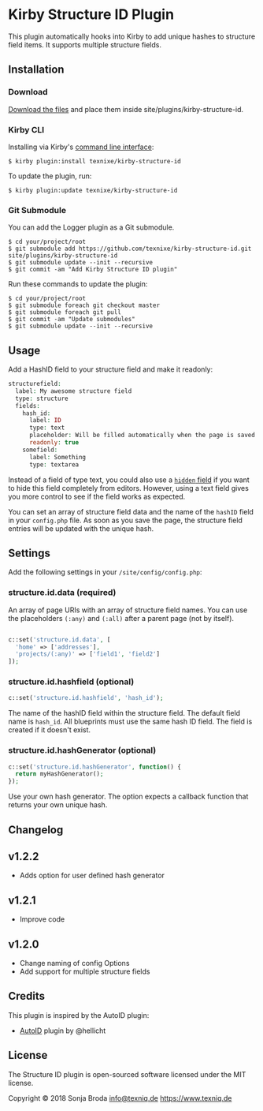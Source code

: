 # Kirby Structure ID Plugin

This plugin automatically hooks into Kirby to add unique hashes to structure field items. It supports multiple structure fields.


## Installation

### Download

[Download the files](https://github.com/texnixe/kirby-structure-id/archive/master.zip) and place them inside site/plugins/kirby-structure-id.


### Kirby CLI
Installing via Kirby's [command line interface](https://github.com/getkirby/cli):

    $ kirby plugin:install texnixe/kirby-structure-id

To update the plugin, run:

    $ kirby plugin:update texnixe/kirby-structure-id

### Git Submodule
You can add the Logger plugin as a Git submodule.

    $ cd your/project/root
    $ git submodule add https://github.com/texnixe/kirby-structure-id.git site/plugins/kirby-structure-id
    $ git submodule update --init --recursive
    $ git commit -am "Add Kirby Structure ID plugin"

Run these commands to update the plugin:

    $ cd your/project/root
    $ git submodule foreach git checkout master
    $ git submodule foreach git pull
    $ git commit -am "Update submodules"
    $ git submodule update --init --recursive

## Usage

Add a HashID field to your structure field and make it readonly:

```php
structurefield:
  label: My awesome structure field
  type: structure
  fields:
    hash_id:
      label: ID
      type: text
      placeholder: Will be filled automatically when the page is saved.  
      readonly: true
    somefield:
      label: Something
      type: textarea
```

Instead of a field of type text, you could also use a [`hidden` field](https://getkirby.com/docs/cheatsheet/panel-fields/hidden) if you want to hide this field completely from editors. However, using a text field gives you more control to see if the field works as expected.

You can set an array of structure field data and the name of the `hashID` field in your `config.php` file. As soon as you save the page, the structure field entries will be updated with the unique hash.

## Settings

Add the following settings in your `/site/config/config.php`:


### structure.id.data (required)

An array of page URIs with an  array of structure field names. You can use the placeholders `(:any)` and `(:all)` after a parent page (not by itself).


```php

c::set('structure.id.data', [
  'home' => ['addresses'],
  'projects/(:any)' => ['field1', 'field2']
]);

```

### structure.id.hashfield (optional)

```php
c::set('structure.id.hashfield', 'hash_id');
```

The name of the hashID field within the structure field. The default field name is `hash_id`. All blueprints must use the same hash ID field. The field is created if it doesn't exist.

### structure.id.hashGenerator (optional)

```php
c::set('structure.id.hashGenerator', function() {
  return myHashGenerator();
});
```

Use your own hash generator. The option expects a callback function that returns your own unique hash.


## Changelog

## v1.2.2

- Adds option for user defined hash generator

## v1.2.1

- Improve code

## v1.2.0

- Change naming of config Options
- Add support for multiple structure fields

## Credits

This plugin is inspired by the AutoID plugin:

- [AutoID](https://github.com/hellicht/kirby-autoid) plugin by @hellicht

## License

The Structure ID plugin is open-sourced software licensed under the MIT license.

Copyright © 2018 Sonja Broda info@texniq.de https://www.texniq.de
